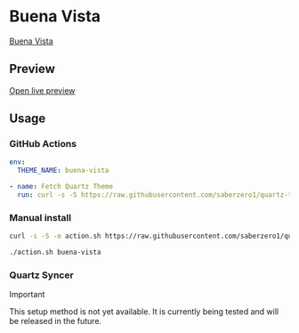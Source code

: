 # Buena Vista

[Buena Vista](https://github.com/oqipodev/)

## Preview

[Open live preview](https://quartz-themes.github.io/buena-vista/)

## Usage

### GitHub Actions

```yaml
env:
  THEME_NAME: buena-vista
```

```yaml
- name: Fetch Quartz Theme
  run: curl -s -S https://raw.githubusercontent.com/saberzero1/quartz-themes/master/action.sh | bash -s -- $THEME_NAME
```

### Manual install

```bash
curl -s -S -o action.sh https://raw.githubusercontent.com/saberzero1/quartz-themes/master/action.sh

./action.sh buena-vista
```

### Quartz Syncer

> [!IMPORTANT]
> This setup method is not yet available. It is currently being tested and will be released in the future.
